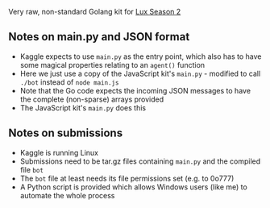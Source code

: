 Very raw, non-standard Golang kit for [Lux Season 2](https://github.com/Lux-AI-Challenge/Lux-Design-S2)

## Notes on main.py and JSON format

* Kaggle expects to use `main.py` as the entry point, which also has to have some magical properties relating to an `agent()` function
* Here we just use a copy of the JavaScript kit's `main.py` - modified to call `./bot` instead of `node main.js`
* Note that the Go code expects the incoming JSON messages to have the complete (non-sparse) arrays provided
* The JavaScript kit's `main.py` does this

## Notes on submissions

* Kaggle is running Linux
* Submissions need to be tar.gz files containing `main.py` and the compiled file `bot`
* The `bot` file at least needs its file permissions set (e.g. to 0o777)
* A Python script is provided which allows Windows users (like me) to automate the whole process

